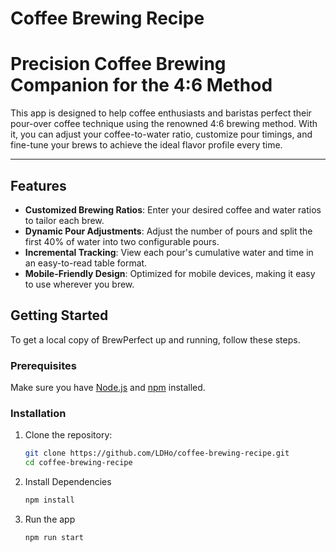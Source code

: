 # Coffee Brewing Recipe

# Precision Coffee Brewing Companion for the 4:6 Method

This app is designed to help coffee enthusiasts and baristas perfect their pour-over coffee technique using the renowned 4:6 brewing method. With it, you can adjust your coffee-to-water ratio, customize pour timings, and fine-tune your brews to achieve the ideal flavor profile every time.

---

## Features

- **Customized Brewing Ratios**: Enter your desired coffee and water ratios to tailor each brew.
- **Dynamic Pour Adjustments**: Adjust the number of pours and split the first 40% of water into two configurable pours.
- **Incremental Tracking**: View each pour's cumulative water and time in an easy-to-read table format.
- **Mobile-Friendly Design**: Optimized for mobile devices, making it easy to use wherever you brew.
  
## Getting Started

To get a local copy of BrewPerfect up and running, follow these steps.

### Prerequisites

Make sure you have [Node.js](https://nodejs.org/) and [npm](https://www.npmjs.com/) installed.

### Installation

1. Clone the repository:

   ```bash
   git clone https://github.com/LDHo/coffee-brewing-recipe.git
   cd coffee-brewing-recipe

2. Install Dependencies

	```bash
	npm install

3. Run the app

	```bash
	npm run start
